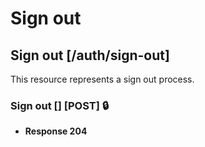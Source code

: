 # Sign out

## Sign out [/auth/sign-out]

This resource represents a sign out process.

### Sign out [] [POST] 🔒

+ **Response 204**
